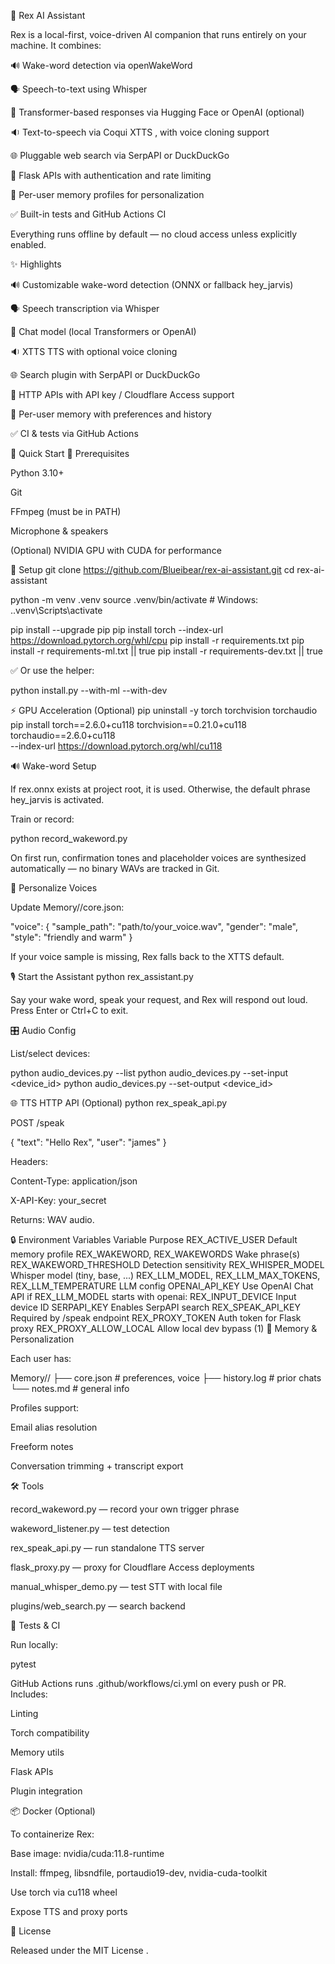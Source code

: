 🧠 Rex AI Assistant

Rex is a local-first, voice-driven AI companion that runs entirely on your machine. It combines:

🔊 Wake-word detection via openWakeWord

🗣️ Speech-to-text using Whisper

🤖 Transformer-based responses via Hugging Face or OpenAI (optional)

🔉 Text-to-speech via Coqui XTTS
, with voice cloning support

🌐 Pluggable web search via SerpAPI or DuckDuckGo

🔐 Flask APIs with authentication and rate limiting

🧠 Per-user memory profiles for personalization

✅ Built-in tests and GitHub Actions CI

Everything runs offline by default — no cloud access unless explicitly enabled.

✨ Highlights

🔊 Customizable wake-word detection (ONNX or fallback hey_jarvis)

🗣️ Speech transcription via Whisper

🤖 Chat model (local Transformers or OpenAI)

🔉 XTTS TTS with optional voice cloning

🌐 Search plugin with SerpAPI or DuckDuckGo

🔐 HTTP APIs with API key / Cloudflare Access support

🧠 Per-user memory with preferences and history

✅ CI & tests via GitHub Actions

🚀 Quick Start
🔧 Prerequisites

Python 3.10+

Git

FFmpeg (must be in PATH)

Microphone & speakers

(Optional) NVIDIA GPU with CUDA for performance

🧱 Setup
git clone https://github.com/Blueibear/rex-ai-assistant.git
cd rex-ai-assistant

python -m venv .venv
source .venv/bin/activate  # Windows: .\.venv\Scripts\activate

pip install --upgrade pip
pip install torch --index-url https://download.pytorch.org/whl/cpu
pip install -r requirements.txt
pip install -r requirements-ml.txt || true
pip install -r requirements-dev.txt || true


✅ Or use the helper:

python install.py --with-ml --with-dev

⚡ GPU Acceleration (Optional)
pip uninstall -y torch torchvision torchaudio
pip install torch==2.6.0+cu118 torchvision==0.21.0+cu118 torchaudio==2.6.0+cu118 \
  --index-url https://download.pytorch.org/whl/cu118

🔊 Wake-word Setup

If rex.onnx exists at project root, it is used. Otherwise, the default phrase hey_jarvis is activated.

Train or record:

python record_wakeword.py


On first run, confirmation tones and placeholder voices are synthesized automatically — no binary WAVs are tracked in Git.

🧠 Personalize Voices

Update Memory/<user>/core.json:

"voice": {
  "sample_path": "path/to/your_voice.wav",
  "gender": "male",
  "style": "friendly and warm"
}


If your voice sample is missing, Rex falls back to the XTTS default.

🎙️ Start the Assistant
python rex_assistant.py


Say your wake word, speak your request, and Rex will respond out loud. Press Enter or Ctrl+C to exit.

🎛 Audio Config

List/select devices:

python audio_devices.py --list
python audio_devices.py --set-input <device_id>
python audio_devices.py --set-output <device_id>

🌐 TTS HTTP API (Optional)
python rex_speak_api.py


POST /speak

{
  "text": "Hello Rex",
  "user": "james"
}


Headers:

Content-Type: application/json

X-API-Key: your_secret

Returns: WAV audio.

🔒 Environment Variables
Variable	Purpose
REX_ACTIVE_USER	Default memory profile
REX_WAKEWORD, REX_WAKEWORDS	Wake phrase(s)
REX_WAKEWORD_THRESHOLD	Detection sensitivity
REX_WHISPER_MODEL	Whisper model (tiny, base, ...)
REX_LLM_MODEL, REX_LLM_MAX_TOKENS, REX_LLM_TEMPERATURE	LLM config
OPENAI_API_KEY	Use OpenAI Chat API if REX_LLM_MODEL starts with openai:
REX_INPUT_DEVICE	Input device ID
SERPAPI_KEY	Enables SerpAPI search
REX_SPEAK_API_KEY	Required by /speak endpoint
REX_PROXY_TOKEN	Auth token for Flask proxy
REX_PROXY_ALLOW_LOCAL	Allow local dev bypass (1)
🧠 Memory & Personalization

Each user has:

Memory/<user>/
├── core.json     # preferences, voice
├── history.log   # prior chats
└── notes.md      # general info


Profiles support:

Email alias resolution

Freeform notes

Conversation trimming + transcript export

🛠️ Tools

record_wakeword.py — record your own trigger phrase

wakeword_listener.py — test detection

rex_speak_api.py — run standalone TTS server

flask_proxy.py — proxy for Cloudflare Access deployments

manual_whisper_demo.py — test STT with local file

plugins/web_search.py — search backend

🧪 Tests & CI

Run locally:

pytest


GitHub Actions runs .github/workflows/ci.yml on every push or PR. Includes:

Linting

Torch compatibility

Memory utils

Flask APIs

Plugin integration

📦 Docker (Optional)

To containerize Rex:

Base image: nvidia/cuda:11.8-runtime

Install: ffmpeg, libsndfile, portaudio19-dev, nvidia-cuda-toolkit

Use torch via cu118 wheel

Expose TTS and proxy ports

📄 License

Released under the MIT License
.
